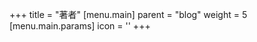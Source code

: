 +++
title = "著者"
[menu.main]
  parent = "blog"
  weight = 5
  [menu.main.params]
    icon = '<i class="fas fa-fw fa-user"></i>'
+++
